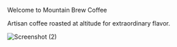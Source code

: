 Welcome to Mountain Brew Coffee


Artisan coffee roasted at altitude for extraordinary flavor.

![Screenshot (2)](https://github.com/user-attachments/assets/b3e008cb-5c73-418a-98be-b7edfa9ddfdd)
